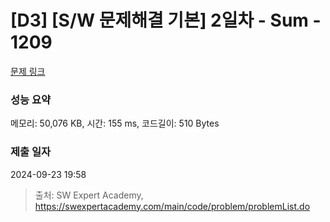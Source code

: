 # [D3] [S/W 문제해결 기본] 2일차 - Sum - 1209 

[문제 링크](https://swexpertacademy.com/main/code/problem/problemDetail.do?contestProbId=AV13_BWKACUCFAYh) 

### 성능 요약

메모리: 50,076 KB, 시간: 155 ms, 코드길이: 510 Bytes

### 제출 일자

2024-09-23 19:58



> 출처: SW Expert Academy, https://swexpertacademy.com/main/code/problem/problemList.do